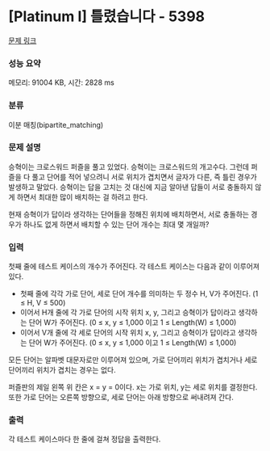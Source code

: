 # [Platinum I] 틀렸습니다 - 5398 

[문제 링크](https://www.acmicpc.net/problem/5398) 

### 성능 요약

메모리: 91004 KB, 시간: 2828 ms

### 분류

이분 매칭(bipartite_matching)

### 문제 설명

<p>승혁이는 크로스워드 퍼즐을 풀고 있었다. 승혁이는 크로스워드의 개고수다. 그런데 퍼즐을 다 풀고 단어를 적어 넣으려니 서로 위치가 겹치면서 글자가 다른, 즉 틀린 경우가 발생하고 말았다. 승혁이는 답을 고치는 것 대신에 지금 알아낸 답들이 서로 충돌하지 않게 하면서 최대한 많이 배치하는 걸 하려고 한다.</p>

<p>현재 승혁이가 답이라 생각하는 단어들을 정해진 위치에 배치하면서, 서로 충돌하는 경우가 하나도 없게 하면서 배치할 수 있는 단어 개수는 최대 몇 개일까?</p>

### 입력 

 <p>첫째 줄에 테스트 케이스의 개수가 주어진다. 각 테스트 케이스는 다음과 같이 이루어져 있다.</p>

<ul>
	<li>첫째 줄에 각각 가로 단어, 세로 단어 개수를 의미하는 두 정수 H, V가 주어진다. (1 ≤ H, V ≤ 500)</li>
	<li>이어서 H개 줄에 각 가로 단어의 시작 위치 x, y, 그리고 승혁이가 답이라고 생각하는 단어 W가 주어진다. (0 ≤ x, y ≤ 1,000 이고 1 ≤ Length(W) ≤ 1,000)</li>
	<li>이어서 V개 줄에 각 세로 단어의 시작 위치 x, y, 그리고 승혁이가 답이라고 생각하는 단어 W가 주어진다. (0 ≤ x, y ≤ 1,000 이고 1 ≤ Length(W) ≤ 1,000)</li>
</ul>

<p>모든 단어는 알파벳 대문자로만 이루어져 있으며, 가로 단어끼리 위치가 겹치거나 세로 단어끼리 위치가 겹치는 경우는 없다.</p>

<p>퍼즐판의 제일 왼쪽 위 칸은 x = y = 0이다. x는 가로 위치, y는 세로 위치를 결정한다. 또한 가로 단어는 오른쪽 방향으로, 세로 단어는 아래 방향으로 써내려져 간다.</p>

### 출력 

 <p>각 테스트 케이스마다 한 줄에 걸쳐 정답을 출력한다.</p>

